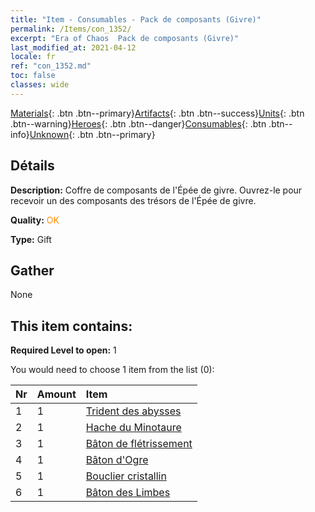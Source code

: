 ```yaml
---
title: "Item - Consumables - Pack de composants (Givre)"
permalink: /Items/con_1352/
excerpt: "Era of Chaos  Pack de composants (Givre)"
last_modified_at: 2021-04-12
locale: fr
ref: "con_1352.md"
toc: false
classes: wide
---
```

 [Materials](/fr/Items/){: .btn .btn--primary}[Artifacts](/fr/Items/Artifacts/){: .btn .btn--success}[Units](/fr/Items/Units/){: .btn .btn--warning}[Heroes](/fr/Items/Heroes/){: .btn .btn--danger}[Consumables](/fr/Items/Consumables/){: .btn .btn--info}[Unknown](/fr/Items/Unknown/){: .btn .btn--primary}

## Détails
 **Description:** Coffre de composants de l'Épée de givre. Ouvrez-le pour recevoir un des composants des trésors de l'Épée de givre.

 **Quality:** <span style="color: #FF8C00">OK</span>

 **Type:** Gift

## Gather

  None

## This item contains:

 **Required Level to open:** 1

 You would need to choose 1 item from the list (0):

  | Nr | Amount |     Item    |
  |:---|:-------|:------------|
  | 1 | 1 | [Trident des abysses](/fr/Items/art_160/) | 
  | 2 | 1 | [Hache du Minotaure](/fr/Items/art_161/) | 
  | 3 | 1 | [Bâton de flétrissement](/fr/Items/art_162/) | 
  | 4 | 1 | [Bâton d'Ogre](/fr/Items/art_163/) | 
  | 5 | 1 | [Bouclier cristallin](/fr/Items/art_164/) | 
  | 6 | 1 | [Bâton des Limbes](/fr/Items/art_165/) | 
